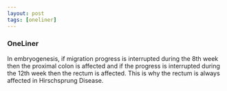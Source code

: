 ```yaml
---
layout: post
tags: [oneliner]
---
```



### OneLiner

In embryogenesis, if migration progress is interrupted during the 8th week then the proximal colon is affected and if the progress is interrupted during the 12th week then the rectum is affected. This is why the rectum is always affected in Hirschsprung Disease.
